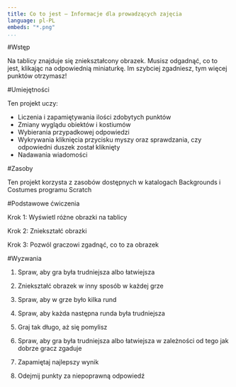 ```yaml
---
title: Co to jest — Informacje dla prowadzących zajęcia
language: pl-PL
embeds: "*.png"
...
```


#Wstęp

Na tablicy znajduje się zniekształcony obrazek. Musisz odgadnąć, co to jest, klikając na odpowiednią miniaturkę. Im szybciej zgadniesz, tym więcej punktów otrzymasz!

#Umiejętności

Ten projekt uczy:

* Liczenia i zapamiętywania ilości zdobytych punktów
* Zmiany wyglądu obiektów i kostiumów
* Wybierania przypadkowej odpowiedzi
* Wykrywania kliknięcia przycisku myszy oraz sprawdzania, czy odpowiedni duszek został kliknięty
* Nadawania wiadomości

#Zasoby

Ten projekt korzysta z zasobów dostępnych w katalogach Backgrounds i Costumes programu Scratch

#Podstawowe ćwiczenia

Krok 1: Wyświetl różne obrazki na tablicy

Krok 2: Zniekształć obrazki

Krok 3: Pozwól graczowi zgadnąć, co to za obrazek

#Wyzwania

1. Spraw, aby gra była trudniejsza albo łatwiejsza

2. Zniekształć obrazek w inny sposób w każdej grze

3. Spraw, aby w grze było kilka rund

4. Spraw, aby każda następna runda była trudniejsza

5. Graj tak długo, aż się pomylisz

6. Spraw, aby gra była trudniejsza albo łatwiejsza w zależności od tego jak dobrze gracz zgaduje

7. Zapamiętaj najlepszy wynik

8. Odejmij punkty za niepoprawną odpowiedź

